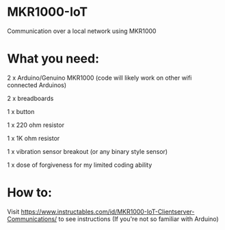 # MKR1000-IoT
Communication over a local network using MKR1000

# What you need:
2 x Arduino/Genuino MKR1000 (code will likely work on other wifi connected Arduinos)

2 x breadboards

1 x button

1 x 220 ohm resistor

1 x 1K ohm resistor

1 x vibration sensor breakout (or any binary style sensor)

1 x dose of forgiveness for my limited coding ability

# How to:
Visit https://www.instructables.com/id/MKR1000-IoT-Clientserver-Communications/ to see instructions (If you're not so familiar with Arduino)
